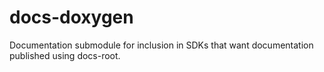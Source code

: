 # docs-doxygen
Documentation submodule for inclusion in SDKs that want documentation published using docs-root.
